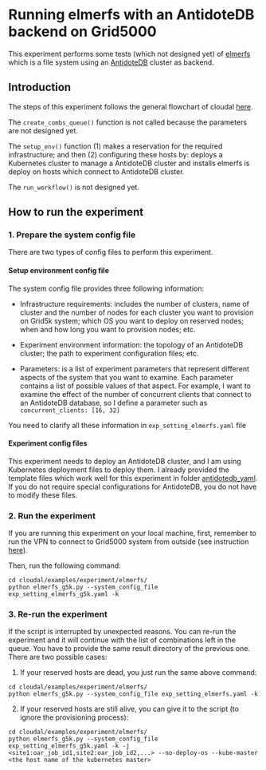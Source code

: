 # Running elmerfs with an AntidoteDB backend on Grid5000
This experiment performs some tests (which not designed yet) of [elmerfs](https://github.com/scality/elmerfs) which is a file system using an [AntidoteDB](https://www.antidoteDB.eu/) cluster as backend.


## Introduction

The steps of this experiment follows the general flowchart of cloudal [here](https://github.com/ntlinh16/cloudal#an-experiment-workflow-with-cloudal).

The `create_combs_queue()` function is not called because the parameters are not designed yet.

The `setup_env()` function (1) makes a reservation for the required infrastructure; and then (2) configuring these hosts by: deploys a Kubernetes cluster to manage a AntidoteDB cluster and installs elmerfs is deploy on hosts which connect to AntidoteDB cluster.

The `run_workflow()` is not designed yet.

## How to run the experiment

### 1. Prepare the system config file

There are two types of config files to perform this experiment.

#### Setup environment config file
The system config file provides three following information:

* Infrastructure requirements: includes the number of clusters, name of cluster and the number of nodes for each cluster you want to provision on Grid5k system; which OS you want to deploy on reserved nodes; when and how long you want to provision nodes; etc.

* Experiment environment information: the topology of an AntidoteDB cluster; the path to experiment configuration files; etc.

* Parameters: is a list of experiment parameters that represent different aspects of the system that you want to examine. Each parameter contains a list of possible values of that aspect. For example, I want to examine the effect of the number of concurrent clients that connect to an AntidoteDB database, so I define a parameter such as `concurrent_clients: [16, 32]`

You need to clarify all these information in `exp_setting_elmerfs.yaml` file

#### Experiment config files 

This experiment needs to deploy an AntidoteDB cluster, and I am using Kubernetes deployment files to deploy them. I already provided the template files which work well for this experiment in folder [antidotedb_yaml](https://github.com/ntlinh16/cloudal/tree/master/examples/experiment/elmerfs/antidotedb_yaml). If you do not require special configurations for AntidoteDB, you do not have to modify these files.

### 2. Run the experiment
If you are running this experiment on your local machine, first, remember to run the VPN to connect to Grid5000 system from outside (see instruction [here](https://github.com/ntlinh16/cloudal/blob/master/docs/g5k_k8s_tutorial.md)).

Then, run the following command:

```
cd cloudal/examples/experiment/elmerfs/
python elmerfs_g5k.py --system_config_file exp_setting_elmerfs_g5k.yaml -k
```

### 3. Re-run the experiment
If the script is interrupted by unexpected reasons. You can re-run the experiment and it will continue with the list of combinations left in the queue. You have to provide the same result directory of the previous one. There are two possible cases:

1. If your reserved hosts are dead, you just run the same above command:
```
cd cloudal/examples/experiment/elmerfs/
python elmerfs_g5k.py --system_config_file exp_setting_elmerfs.yaml -k
```

2. If your reserved hosts are still alive, you can give it to the script (to ignore the provisioning process):

```
cd cloudal/examples/experiment/elmerfs/
python elmerfs_g5k.py --system_config_file exp_setting_elmerfs_g5k.yaml -k -j <site1:oar_job_id1,site2:oar_job_id2,...> --no-deploy-os --kube-master <the host name of the kubernetes master>
```
